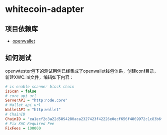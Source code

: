 # whitecoin-adapter

## 项目依赖库

- [openwallet](https://github.com/blocktree/openwallet.git)

## 如何测试

openwtester包下的测试用例已经集成了openwallet钱包体系，创建conf目录，新建XWC.ini文件，编辑如下内容：

```ini
# is enable scanner block chain
isScan = false
# core api url
ServerAPI = "http:node.core"
# Wallet api url
WalletAPI = "http:wallet"
# ChainID
ChainID = "ea1ecf2d8a22d5894280aca2327423f42226e0ecf656f4869972c1c83b6f2a63"
# Fix XWC Required Fee
FixFees = 100000
```